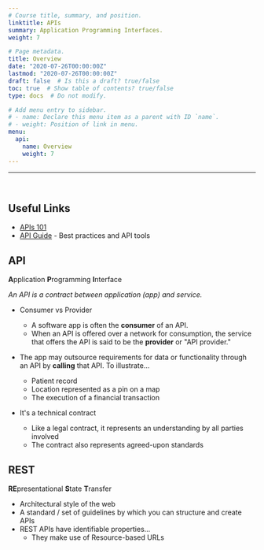 ```yaml
---
# Course title, summary, and position.
linktitle: APIs 
summary: Application Programming Interfaces.
weight: 7

# Page metadata.
title: Overview
date: "2020-07-26T00:00:00Z"
lastmod: "2020-07-26T00:00:00Z"
draft: false  # Is this a draft? true/false
toc: true  # Show table of contents? true/false
type: docs  # Do not modify.

# Add menu entry to sidebar.
# - name: Declare this menu item as a parent with ID `name`.
# - weight: Position of link in menu.
menu:
  api:
    name: Overview
    weight: 7
---
```


---
<br>

## Useful Links
* [APIs 101](https://www.youtube.com/watch?v=cpRcK4GS068&list=PLcgRuP1JhcBP8Kh0MC53GH_pxqfOhTVLa)
* [API Guide](https://www.moesif.com/blog/api-guide/) - Best practices and API tools


## API
**A**pplication **P**rogramming **I**nterface  

*An API is a contract between application (app) and service.*

* Consumer vs Provider
  * A software app is often the **consumer** of an API.
  * When an API is offered over a network for consumption, the service that offers the API is said to be the **provider** or "API provider."

* The app may outsource requirements for data or functionality through an API by **calling** that API. To illustrate...
  * Patient record
  * Location represented as a pin on a map
  * The execution of a financial transaction
  
* It's a technical contract
  * Like a legal contract, it represents an understanding by all parties involved
  * The contract also represents agreed-upon standards




## REST
**RE**presentational **S**tate **T**ransfer

* Architectural style of the web
* A standard / set of guidelines by which you can structure and create APIs
* REST APIs have identifiable properties...
  * They make use of Resource-based URLs

